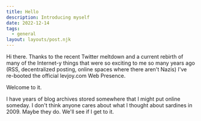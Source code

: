 ```yaml
---
title: Hello
description: Introducing myself
date: 2022-12-14
tags:
  - general
layout: layouts/post.njk
---
```

Hi there. Thanks to the recent Twitter meltdown and a current rebirth of many of the Internet-y things that were so exciting to me so many years ago (RSS, decentralized posting, online spaces where there aren't Nazis) I've re-booted the official levjoy.com Web Presence.

Welcome to it.

I have years of blog archives stored somewhere that I might put online someday. I don't think anyone cares about what I thought about sardines in 2009. Maybe they do. We'll see if I get to it.
